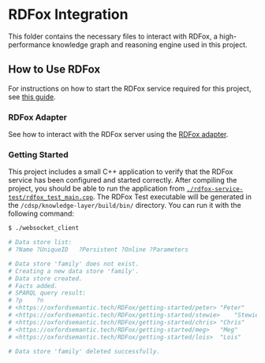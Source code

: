 
# RDFox Integration

This folder contains the necessary files to interact with RDFox, a high-performance knowledge graph and reasoning engine used in this project.

## How to Use RDFox

For instructions on how to start the RDFox service required for this project, see [this guide](../../../../docker/README.md#rdfox-restful-api).

### RDFox Adapter

See how to interact with the RDFox server using the [RDFox adapter](./src/README.md#rdfoxadapter).

### Getting Started

This project includes a small C++ application to verify that the RDFox service has been configured and started correctly. After compiling the project, you should be able to run the application from [`./rdfox-service-test/rdfox_test_main.cpp`](./rdfox-service-test/rdfox_test_main.cpp). The RDFox Test executable will be generated in the `/cdsp/knowledge-layer/build/bin/` directory. You can run it with the following command:

```bash
$ ./websocket_client

# Data store list:
# ?Name	?UniqueID	?Persistent	?Online	?Parameters

# Data store 'family' does not exist.
# Creating a new data store 'family'.
# Data store created.
# Facts added.
# SPARQL query result:
# ?p	?n
# <https://oxfordsemantic.tech/RDFox/getting-started/peter>	"Peter"
# <https://oxfordsemantic.tech/RDFox/getting-started/stewie>	"Stewie"
# <https://oxfordsemantic.tech/RDFox/getting-started/chris>	"Chris"
# <https://oxfordsemantic.tech/RDFox/getting-started/meg>	"Meg"
# <https://oxfordsemantic.tech/RDFox/getting-started/lois>	"Lois"

# Data store 'family' deleted successfully.
```